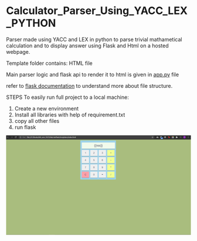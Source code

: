 # Calculator_Parser_Using_YACC_LEX_PYTHON
Parser made using YACC and LEX in python to parse trivial mathametical calculation and to display answer using Flask and Html on a hosted webpage.

Template folder contains:
        HTML file 

Main parser logic and flask api to render it to html is given in [app.py](https://github.com/Divam-bot/Calculator_Parser_Using_YACC_LEX_PYTHON/blob/main/app.py) file

refer to [flask documentation](https://flask.palletsprojects.com/en/2.0.x/) to understand more about file structure.

STEPS To easily run full project to a local machine:
1. Create a new environment 
2. Install all libraries with help of requirement.txt
3. copy all other files
4. run flask

![](https://github.com/Divam-bot/Calculator_Parser_Using_YACC_LEX_PYTHON/blob/main/Screenshot%20(193).png)
